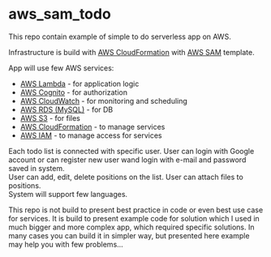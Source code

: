# aws_sam_todo
This repo contain example of simple to do serverless app on AWS.

Infrastructure is build with [AWS CloudFormation](https://docs.aws.amazon.com/AWSCloudFormation/latest/UserGuide/gettingstarted.templatebasics.html) with [AWS SAM](https://docs.aws.amazon.com/serverless-application-model/latest/developerguide/serverless-sam-template-basics.html) template.

App will use few AWS services:
* [AWS Lambda](https://docs.aws.amazon.com/lambda/latest/dg/welcome.html) - for application logic
* [AWS Cognito](https://docs.aws.amazon.com/cognito/latest/developerguide/what-is-amazon-cognito.html) - for authorization
* [AWS CloudWatch](https://docs.aws.amazon.com/AmazonCloudWatch/latest/monitoring/WhatIsCloudWatch.html) - for monitoring and scheduling 
* [AWS RDS (MySQL)](https://docs.aws.amazon.com/AmazonRDS/latest/UserGuide/CHAP_GettingStarted.CreatingConnecting.MySQL.html) - for DB
* [AWS S3](https://docs.aws.amazon.com/AmazonS3/latest/dev/Welcome.html) - for files
* [AWS CloudFormation]((https://docs.aws.amazon.com/AWSCloudFormation/latest/UserGuide/Welcome.html)) - to manage services
* [AWS IAM](https://docs.aws.amazon.com/IAM/latest/UserGuide/introduction.html) - to manage access for services

Each todo list is connected with specific user. User can login with Google account or can register new user wand login with e-mail and password saved in system.\
User can add, edit, delete positions on the list. User can attach files to positions.\
System will support few languages.

This repo is not build to present best practice in code or even best use case for services. It is build to present example code for solution which I used in much bigger and more complex app, which required specific solutions. In many cases you can build it in simpler way, but presented here example may help you with few problems...